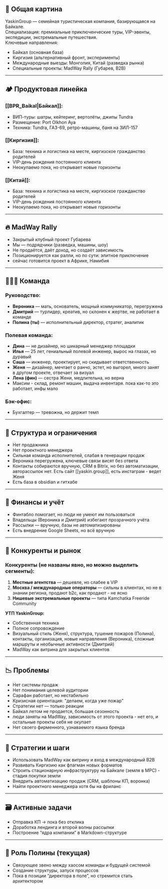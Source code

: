 ## 🧭 Общая картина

YaskinGroup — семейная туристическая компания, базирующаяся на Байкале.  
Специализация: премиальные приключенческие туры, VIP-эвенты, экспедиции, экстремальные путешествия.  
Ключевые направления:
- Байкал (основная база)
- Киргизия (альтернативный фронт, эксперименты)
- Международные выезды: Монголия, Китай (разведка рынка)
- Специальные проекты: MadWay Rally (Губарев, B2B)

---

## 🏕️ Продуктовая линейка

### [[BPR_Baikal|Байкал]]:
- ВИП-туры: шатры, кейтеринг, вертолёты, джипы Tundra
- Размещение: Port Olkhon Aya
- Техника: Tundra, ГАЗ-69, ретро-машины, баня на ЗИЛ-157

### [[Киргизия]]:
- База: техника и логистика на месте, киргизское гражданство родителей
- VIP-день рождения постоянного клиента
- Неокупаемо пока, но открывает новые горизонты

### [[Китай]]:
- База: техника и логистика на месте, киргизское гражданство родителей
- VIP-день рождения постоянного клиента
- Неокупаемо пока, но открывает новые горизонты
---

## 🔥 MadWay Rally

- Закрытый клубный проект Губарева
- Мы — подрядчики (разведка, машины, шоу)
- Не продаётся, даёт доход, но создаёт зависимость
- Позиционируется как ралли, но по сути: элитное приключение
- сейчас готовится проект в Африке, Намибия

---

## 🧑‍🤝‍🧑 Команда

### Руководство:
- **Вероника** — мать, основатель, мощный коммуникатор, перегружена
- **Дмитрий** — турлидер, креатив, но склонен к жертве, не работает в команде
- **Полина (ты)** — исполнительный директор, стратег, аналитик

### Полевая команда:
- **Дина** — не дизайнер, но шикарный менеджер площадки
- **Илья** — 25 лет, гениальный полевой инженер, вырос на глазах, но дуравый
- **Саша** — инженер, проектирует, но скидывает ответственность
- **Женя** — дизайнер, мечтает о ранчо, эстет, но выгорел, много занят в другом проекте, отвечает за визуал
- **Лена (фин)** — сестра Жени, медлительна, но верна
- Максим - склад, ремонт машин, выдача инвентаря. пока как-то это работает, инфы мало
### Бэк-офис:
- Бухгалтер — тревожна, но держит темп

---

## 🧱 Структура и ограничения

- Нет продажника
- Нет проектного менеджера
- Сильная команда исполнителей, слабая в генерации продаж
- Вероника перегружена, ключевые связи висят без ответа
- Контакты собираются вручную, CRM в Bitrix, но без автоматизации, авторассылок нет. Есть сайт [[yaskin.group]], есть инстаграм - ведет Женя
- Есть база в obsidian и гитхабе

---

## 🧾 Финансы и учёт

- Финтабло помогает, но люди не умеют им пользоваться
- Владельцы (Вероника и Дмитрий) избегают прозрачного учёта
- Рассылки — вручную, базы не автоматизированы
- Есть внедрение Google Sheets, но всё вручную

---

## 🧠 Конкуренты и рынок

### Конкуренты (не названы явно, но можно выделить сегменты):
1. **Местные агентства** — дешевле, но слабее в VIP
2. **Москва / международные операторы** — сильны в клиентах, но не в знании региона, продают b2c, как продают - не ясно
3. **Нишевые экстремальные проекты** — типа Kamchatka Freeride Community

**УТП YaskinGroup:**
- Собственная техника
- Полное сопровождение
- Визуальный стиль (Женя), структура, тушение пожаров (Полина), контакты, организация, новые направления (Вероника), сложные маршруты и необычные активности (Дмитрий)
- MadWay как витрина для закрытых клиентов

---

## 📉 Проблемы

- Нет системы продаж
- Нет понимания целевой аудитории
- Сарафан работает, но нестабильно
- Кризисная ориентация: "делаем, когда уже пожар"
- Стратегии нет — только реакции
- Байкал летом не продается, большая сезонность
- люди заняты на MadWay, зависимость от этого проекта - нет его, и остальные проекты себя не окупает
- Нет своего фирменного, узнаваемого языка бренда

---

## 🚀 Стратегии и шаги

- Использовать MadWay как витрину и вход в международный B2B
- Развивать Киргизию как флагман новых форматов
- Строить стационарную инфраструктуру на Байкале (земля в МРС) - стадия покупки земли
- Внедрить автоматизацию продаж (CRM, шаблоны КП, воронка)
- Найти проектного менеджера хотя бы на фриланс

---

## 🗃️ Активные задачи

- Отправка КП → пока без отклика
- Доработка лендинга и второй волны рассылки
- Построение “ядра компании” в Markdown-структуре

---

## 🧭 Роль Полины (текущая)
- Связующее звено между хаосом команды и будущей системой
- Создание структуры, запуск процессов
- Пока в позиции “директора в поле”, но стремится стать архитектором